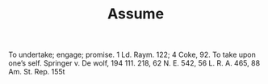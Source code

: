 ---
title: Assume
letter: A
permalink: "/definitions/assume.html"
body: To undertake; engage; promise. 1 Ld. Raym. 122; 4 Coke, 92. To take upon one’s
  self. Springer v. De wolf, 194 111. 218, 62 N. E. 542, 56 L. R. A. 465, 88 Am. St.
  Rep. 155t
published_at: '2018-07-07'
layout: post
---